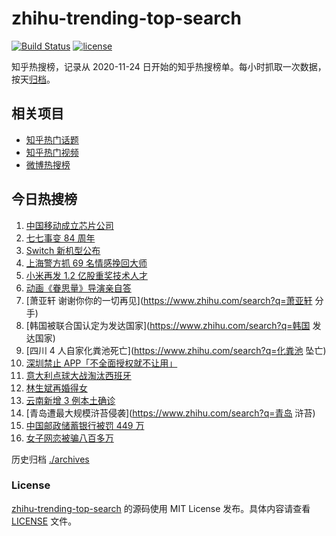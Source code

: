 # zhihu-trending-top-search

[![Build Status](https://github.com/justjavac/zhihu-trending-top-search/workflows/ci/badge.svg?branch=main)](https://github.com/justjavac/zhihu-trending-top-search/actions)
[![license](https://img.shields.io/github/license/justjavac/zhihu-trending-top-search)](https://github.com/justjavac/zhihu-trending-top-search/blob/main/LICENSE)

知乎热搜榜，记录从 2020-11-24 日开始的知乎热搜榜单。每小时抓取一次数据，按天[归档](./archives)。

## 相关项目

- [知乎热门话题](https://github.com/justjavac/zhihu-trending-hot-questions)
- [知乎热门视频](https://github.com/justjavac/zhihu-trending-hot-video)
- [微博热搜榜](https://github.com/justjavac/weibo-trending-hot-search)

## 今日热搜榜

<!-- BEGIN -->
<!-- 最后更新时间 Wed Jul 07 2021 17:05:51 GMT+0800 (China Standard Time) -->

1. [中国移动成立芯片公司](https://www.zhihu.com/search?q=中国移动)
2. [七七事变 84 周年](https://www.zhihu.com/search?q=七七事变)
3. [Switch 新机型公布](https://www.zhihu.com/search?q=switch)
4. [上海警方抓 69 名情感挽回大师](https://www.zhihu.com/search?q=情感挽回)
5. [小米再发 1.2 亿股重奖技术人才](https://www.zhihu.com/search?q=小米)
6. [动画《眷思量》导演亲自答](https://www.zhihu.com/search?q=眷思量)
7. [萧亚轩 谢谢你你的一切再见](https://www.zhihu.com/search?q=萧亚轩 分手)
8. [韩国被联合国认定为发达国家](https://www.zhihu.com/search?q=韩国 发达国家)
9. [四川 4 人自家化粪池死亡](https://www.zhihu.com/search?q=化粪池 坠亡)
10. [深圳禁止 APP「不全面授权就不让用」](https://www.zhihu.com/search?q=大数据杀熟)
11. [意大利点球大战淘汰西班牙](https://www.zhihu.com/search?q=意大利队)
12. [林生斌再婚得女](https://www.zhihu.com/search?q=林生斌)
13. [云南新增 3 例本土确诊](https://www.zhihu.com/search?q=云南疫情)
14. [青岛遭最大规模浒苔侵袭](https://www.zhihu.com/search?q=青岛 浒苔)
15. [中国邮政储蓄银行被罚 449 万](https://www.zhihu.com/search?q=中国邮政储蓄银行)
16. [女子网恋被骗八百多万](https://www.zhihu.com/search?q=网恋被骗)

<!-- END -->

历史归档 [./archives](./archives)

### License

[zhihu-trending-top-search](https://github.com/justjavac/zhihu-trending-top-search)
的源码使用 MIT License 发布。具体内容请查看 [LICENSE](./LICENSE) 文件。
